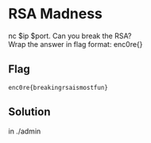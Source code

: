 # RSA Madness
nc $ip $port. Can you break the RSA? \
Wrap the answer in flag format: enc0re{}

## Flag
```
enc0re{breakingrsaismostfun}
```

## Solution
in ./admin